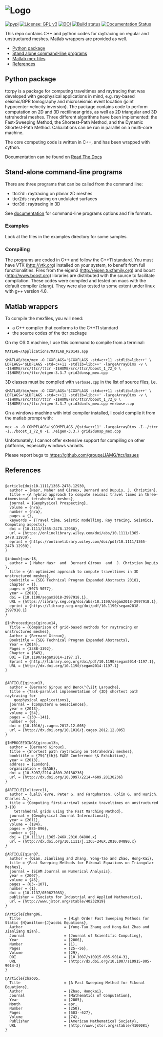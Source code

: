 ![Logo](https://github.com/groupeLIAMG/ttcr/blob/master/images/ttcrpy_logo.png)
============================

[![pypi](https://img.shields.io/pypi/v/ttcrpy.svg)](https://pypi.org/project/ttcrpy/)
[![License: GPL v3](https://img.shields.io/badge/License-GPL%20v3-blue.svg)](./01_LICENSE.txt)
[![DOI](https://zenodo.org/badge/DOI/10.5281/zenodo.1162725.svg)](https://doi.org/10.5281/zenodo.1162725)
[![Build status](https://ci.appveyor.com/api/projects/status/t2kgoici4ydm9erv?svg=true)](https://ci.appveyor.com/project/bernard-giroux/ttcr)
[![Documentation Status](https://readthedocs.org/projects/ttcrpy/badge/?version=latest)](https://ttcrpy.readthedocs.io/en/latest/?badge=latest)


This repo contains C++ and python codes for raytracing on regular and unstructured meshes.
Matlab wrappers are provided as well.

- [Python package](#heading)
- [Stand alone command-line programs](#heading)
- [Matlab mex files](#heading)
- [References](#heading)

<!-- toc -->

## Python package

ttcrpy is a package for computing traveltimes and raytracing that was
developed with geophysical applications in mind, e.g. ray-based seismic/GPR
tomography and microseismic event location (joint hypocenter-velocity
inversion).  The package contains code to perform computation on 2D and 3D
rectilinear grids, as well as 2D triangular and 3D tetrahedral meshes. Three
different algorithms have been implemented: the Fast-Sweeping Method, the
Shortest-Path Method, and the Dynamic Shortest-Path Method.  Calculations can
be run in parallel on a multi-core machine.

The core computing code is written in C++, and has been wrapped with cython.

Documentation can be found on [Read The Docs](https://ttcrpy.readthedocs.io/)

## Stand-alone command-line programs

There are three programs that can be called from the command line:

- ttcr2d : raytracing on planar 2D meshes
- ttcr2ds : raytracing on undulated surfaces
- ttcr3d : raytracing in 3D

See [documentation](https://github.com/groupeLIAMG/ttcr/blob/master/docs/command_line.md) for
command-line programs options and file formats.

### Examples

Look at the files in the examples directory for some samples.

### Compiling

The programs are coded in C++ and follow the C++11 standard.  You must have VTK
(http://vtk.org) installed on your system, to benefit from full functionalities.
Files from the eigen3 (http://eigen.tuxfamily.org) and boost
(http://www.boost.org) libraries are distributed with the source to facilitate
compilation.  These codes were compiled and tested on macs with the default
compiler (clang).  They were also tested to some extent under linux with g++
version 4.8.

## Matlab wrappers

To compile the mexfiles, you will need:
- a C++ compiler that conforms to the C++11 standard
- the source codes of the ttcr package

On my OS X machine, I use this command to compile from a terminal:
```
MATLAB=/Applications/MATLAB_R2014a.app

$MATLAB/bin/mex -O CXXFLAGS='$CXXFLAGS -std=c++11 -stdlib=libc++' \
LDFLAGS='$LDFLAGS -std=c++11 -stdlib=libc++' -largeArrayDims -v \
-I$HOME/src/ttcr/ttcr -I$HOME/src/ttcr/boost_1_72_0 \
-I$HOME/src/ttcr/eigen-3.3.7 grid2dunsp_mex.cpp
```

3D classes must be compiled with `verbose.cpp` in the list of source files, i.e.
```
$MATLAB/bin/mex -O CXXFLAGS='$CXXFLAGS -std=c++11 -stdlib=libc++' \
LDFLAGS='$LDFLAGS -std=c++11 -stdlib=libc++' -largeArrayDims -v \
-I$HOME/src/ttcr/ttcr -I$HOME/src/ttcr/boost_1_72_0 \
-I$HOME/src/ttcr/eigen-3.3.7 grid3dunfs_mex.cpp verbose.cpp
```

On a windows machine with intel compiler installed, I could compile it from the matlab prompt with:
```
mex -v -O COMPFLAGS='$COMPFLAGS /Qstd=c++11' -largeArrayDims -I../ttcr -I../boost_1_72_0 -I../eigen-3.3.7 grid2dunsp_mex.cpp
```

Unfortunately, I cannot offer extensive support for compiling on other platforms, especially windows variants.


Please report bugs to https://github.com/groupeLIAMG/ttcr/issues




## References
```

@article{doi:10.1111/1365-2478.12930,
  author = {Nasr, Maher and Giroux, Bernard and Dupuis, J. Christian},
  title = {A hybrid approach to compute seismic travel times in three-dimensional tetrahedral meshes},
  journal = {Geophysical Prospecting},
  volume = {n/a},
  number = {n/a},
  pages = {},
  keywords = {Travel time, Seismic modelling, Ray tracing, Seismics, Computing aspects},
  doi = {10.1111/1365-2478.12930},
  url = {https://onlinelibrary.wiley.com/doi/abs/10.1111/1365-2478.12930},
  eprint = {https://onlinelibrary.wiley.com/doi/pdf/10.1111/1365-2478.12930},
}

@inbook{nasr18,
  author = { Maher Nasr  and  Bernard Giroux  and  J. Christian Dupuis },
  title = {An optimized approach to compute traveltimes in 3D unstructured meshes},
  booktitle = {SEG Technical Program Expanded Abstracts 2018},
  chapter = {},
  pages = {5073-5077},
  year = {2018},
  doi = {10.1190/segam2018-2997918.1},
  URL = {https://library.seg.org/doi/abs/10.1190/segam2018-2997918.1},
  eprint = {https://library.seg.org/doi/pdf/10.1190/segam2018-2997918.1}
}

@InProceedings{giroux14,
  Title = {Comparison of grid-based methods for raytracing on unstructured meshes},
  Author = {Bernard Giroux},
  Booktitle = {SEG Technical Program Expanded Abstracts},
  Year = {2014},
  Pages = {3388-3392},
  Chapter = {649},
  DOI = {10.1190/segam2014-1197.1},
  Eprint = {http://library.seg.org/doi/pdf/10.1190/segam2014-1197.1},
  URL = {http://dx.doi.org/10.1190/segam2014-1197.1}
}


@ARTICLE{giroux13,
  author = {Bernard Giroux and Beno\^{\i}t Larouche},
  title = {Task-parallel implementation of {3D} shortest path raytracing for
	geophysical applications},
  journal = {Computers & Geosciences},
  year = {2013},
  volume = {54},
  pages = {130--141},
  number = {0},
  doi = {10.1016/j.cageo.2012.12.005}
  url = {http://dx.doi.org/10.1016/j.cageo.2012.12.005}
}

@INPROCEEDINGS{giroux13b,
  author = {Bernard Giroux},
  title = {Shortest path raytracing on tetrahedral meshes},
  booktitle = {75$^{th}$ EAGE Conference \& Exhibition},
  year = {2013},
  address = {London},
  organization = {EAGE},
  doi = {10.3997/2214-4609.20130236}
  url = {http://dx.doi.org/10.3997/2214-4609.20130236}
}

@ARTICLE{lelievre11,
  author = {Leli\`evre, Peter G. and Farquharson, Colin G. and Hurich, Charles A.},
  title = {Computing first-arrival seismic traveltimes on unstructured 3-{D}
	tetrahedral grids using the Fast Marching Method},
  journal = {Geophysical Journal International},
  year = {2011},
  volume = {184},
  pages = {885-896},
  number = {2},
  doi = {10.1111/j.1365-246X.2010.04880.x}
  url = {http://dx.doi.org/10.1111/j.1365-246X.2010.04880.x}
}

@ARTICLE{qian07,
  author = {Qian, Jianliang and Zhang, Yong-Tao and Zhao, Hong-Kai},
  title = {Fast Sweeping Methods for Eikonal Equations on Triangular Meshes},
  journal = {SIAM Journal on Numerical Analysis},
  year = {2007},
  volume = {45},
  pages = {83--107},
  number = {1},
  doi = {10.1137/050627083},
  publisher = {Society for Industrial and Applied Mathematics},
  url = {http://www.jstor.org/stable/40232919}
}

@Article{zhang06,
  Title                    = {High Order Fast Sweeping Methods for Static {H}amilton–{J}acobi Equations},
  Author                   = {Yong-Tao Zhang and Hong-Kai Zhao and Jianliang Qian},
  Journal                  = {Journal of Scientific Computing},
  Year                     = {2006},
  Number                   = {1},
  Pages                    = {25--56},
  Volume                   = {29},
  DOI                      = {10.1007/s10915-005-9014-3},
  URL                      = {http://dx.doi.org/10.1007/s10915-005-9014-3}
}

@Article{zhao05,
  Title                    = {A Fast Sweeping Method for Eikonal Equations},
  Author                   = {Zhao, Hongkai},
  Journal                  = {Mathematics of Computation},
  Year                     = {2005},
  Month                    = apr,
  Number                   = {250},
  Pages                    = {603--627},
  Volume                   = {74},
  Publisher                = {American Mathematical Society},
  URL                      = {http://www.jstor.org/stable/4100081}
}
```
